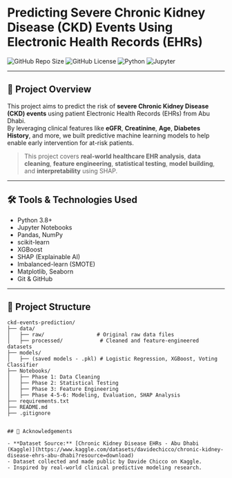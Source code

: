 # Predicting Severe Chronic Kidney Disease (CKD) Events Using Electronic Health Records (EHRs)

![GitHub Repo Size](https://img.shields.io/github/repo-size/shubh9mehta/ckd-events-prediction)
![GitHub License](https://img.shields.io/github/license/shubh9mehta/ckd-events-prediction)
![Python](https://img.shields.io/badge/Python-3.8%2B-blue)
![Jupyter](https://img.shields.io/badge/Jupyter-Notebook-orange)

---

## 📖 Project Overview

This project aims to predict the risk of **severe Chronic Kidney Disease (CKD) events** using patient Electronic Health Records (EHRs) from Abu Dhabi.  
By leveraging clinical features like **eGFR**, **Creatinine**, **Age**, **Diabetes History**, and more, we built predictive machine learning models to help enable early intervention for at-risk patients.

> This project covers **real-world healthcare EHR analysis**, **data cleaning**, **feature engineering**, **statistical testing**, **model building**, and **interpretability** using SHAP.

---

## 🛠️ Tools & Technologies Used

- Python 3.8+
- Jupyter Notebooks
- Pandas, NumPy
- scikit-learn
- XGBoost
- SHAP (Explainable AI)
- Imbalanced-learn (SMOTE)
- Matplotlib, Seaborn
- Git & GitHub

---

## 📂 Project Structure

```plaintext
ckd-events-prediction/
├── data/
│   ├── raw/                 # Original raw data files
│   ├── processed/            # Cleaned and feature-engineered datasets
├── models/
│   ├── (saved models - .pkl) # Logistic Regression, XGBoost, Voting Classifier
├── Notebooks/
│   ├── Phase 1: Data Cleaning
│   ├── Phase 2: Statistical Testing
│   ├── Phase 3: Feature Engineering
│   ├── Phase 4-5-6: Modeling, Evaluation, SHAP Analysis
├── requirements.txt
├── README.md
├── .gitignore


## 📢 Acknowledgements

- **Dataset Source:** [Chronic Kidney Disease EHRs - Abu Dhabi (Kaggle)](https://www.kaggle.com/datasets/davidechicco/chronic-kidney-disease-ehrs-abu-dhabi?resource=download)
- Dataset collected and made public by Davide Chicco on Kaggle.
- Inspired by real-world clinical predictive modeling research.

